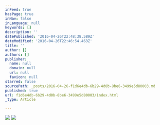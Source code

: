 ```yaml
---
inFeed: true
hasPage: true
inNav: false
inLanguage: null
keywords: []
description: ''
datePublished: '2016-04-26T22:48:38.589Z'
dateModified: '2016-04-26T22:46:54.463Z'
title: ''
author: []
authors: []
publisher:
  name: null
  domain: null
  url: null
  favicon: null
starred: false
sourcePath: _posts/2016-04-26-f1d6e4db-6b29-4d0b-8be6-3499e5d80003.md
published: true
url: f1d6e4db-6b29-4d0b-8be6-3499e5d80003/index.html
_type: Article

---
```

![](https://the-grid-user-content.s3-us-west-2.amazonaws.com/2f4fbe33-e10d-45fd-b969-64f4001a33d6.jpg)
![](https://the-grid-user-content.s3-us-west-2.amazonaws.com/acd41804-b417-4153-bc19-014903a9ed60.jpg)
